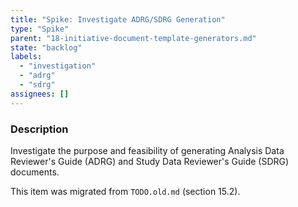 ```yaml
---
title: "Spike: Investigate ADRG/SDRG Generation"
type: "Spike"
parent: "18-initiative-document-template-generators.md"
state: "backlog"
labels:
  - "investigation"
  - "adrg"
  - "sdrg"
assignees: []
---
```


### Description

Investigate the purpose and feasibility of generating Analysis Data Reviewer's Guide (ADRG) and Study Data Reviewer's Guide (SDRG) documents.

This item was migrated from `TODO.old.md` (section 15.2).
